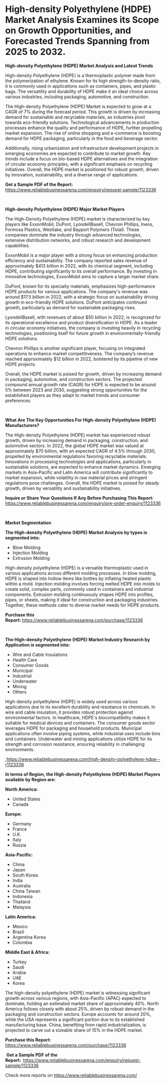 <p><h1>High-density Polyethylene (HDPE) Market Analysis Examines its Scope on Growth Opportunities, and Forecasted Trends Spanning from 2025 to 2032.</h1></p><p><strong>High-density Polyethylene (HDPE) Market Analysis and Latest Trends</strong></p>
<p><p>High-density Polyethylene (HDPE) is a thermoplastic polymer made from the polymerization of ethylene. Known for its high strength-to-density ratio, it is commonly used in applications such as containers, pipes, and plastic bags. The versatility and durability of HDPE make it an ideal choice across various industries, including packaging, automotive, and construction.</p><p>The High-density Polyethylene (HDPE) Market is expected to grow at a CAGR of 7% during the forecast period. This growth is driven by increasing demand for sustainable and recyclable materials, as industries pivot towards eco-friendly solutions. Technological advancements in production processes enhance the quality and performance of HDPE, further propelling market expansion. The rise of online shopping and e-commerce is boosting demand for HDPE packaging, particularly in the food and beverage sector.</p><p>Additionally, rising urbanization and infrastructure development projects in emerging economies are expected to contribute to market growth. Key trends include a focus on bio-based HDPE alternatives and the integration of circular economy principles, with a significant emphasis on recycling initiatives. Overall, the HDPE market is positioned for robust growth, driven by innovation, sustainability, and a diverse range of applications.</p></p>
<p><strong>Get a Sample PDF of the Report:&nbsp;</strong> <a href="https://www.reliablebusinessarena.com/enquiry/request-sample/1123336?utm_campaign=2262&utm_medium=2&utm_source=Github&utm_content=ia&utm_term=05022025&utm_id=high-density-polyethylene-hdpe">https://www.reliablebusinessarena.com/enquiry/request-sample/1123336</a></p>
<p>&nbsp;</p>
<p><strong>High-density Polyethylene (HDPE) Major Market Players</strong></p>
<p><p>The High-Density Polyethylene (HDPE) market is characterized by key players like ExxonMobil, DuPont, LyondellBasell, Chevron Phillips, Ineos, Formosa Plastics, Westlake, and Bayport Polymers (Total). These companies dominate the industry through advanced technologies, extensive distribution networks, and robust research and development capabilities.</p><p>ExxonMobil is a major player with a strong focus on enhancing production efficiency and sustainability. The company reported sales revenue of approximately $413 billion in 2022, with its chemical segment, including HDPE, contributing significantly to its overall performance. By investing in innovative technologies, ExxonMobil aims to capture a larger market share.</p><p>DuPont, known for its specialty materials, emphasizes high-performance HDPE products for various applications. The company's revenue was around $17.5 billion in 2022, with a strategic focus on sustainability driving growth in eco-friendly HDPE solutions. DuPont anticipates continued growth, particularly as demand for sustainable packaging rises.</p><p>LyondellBasell, with revenues of about $50 billion in 2022, is recognized for its operational excellence and product diversification in HDPE. As a leader in circular economy initiatives, the company is investing heavily in recycling technologies, positioning itself for future growth in environmentally-friendly HDPE solutions.</p><p>Chevron Phillips is another significant player, focusing on integrated operations to enhance market competitiveness. The company’s revenue reached approximately $12 billion in 2022, bolstered by its pipeline of new HDPE projects.</p><p>Overall, the HDPE market is poised for growth, driven by increasing demand in packaging, automotive, and construction sectors. The projected compound annual growth rate (CAGR) for HDPE is expected to be around 5% between 2023 and 2030, suggesting strong opportunities for the established players as they adapt to market trends and consumer preferences.</p></p>
<p>&nbsp;</p>
<p><strong>What Are The Key Opportunities For High-density Polyethylene (HDPE) Manufacturers?</strong></p>
<p><p>The High-density Polyethylene (HDPE) market has experienced robust growth, driven by increasing demand in packaging, construction, and automotive sectors. In 2022, the global HDPE market was valued at approximately $70 billion, with an expected CAGR of 4.5% through 2030, propelled by environmental regulations favoring recyclable materials. Innovations in processing technologies and applications, particularly in sustainable solutions, are expected to enhance market dynamics. Emerging markets in Asia-Pacific and Latin America will contribute significantly to market expansion, while volatility in raw material prices and stringent regulations pose challenges. Overall, the HDPE market is poised for steady growth, driven by versatility and sustainability initiatives.</p></p>
<p><strong>Inquire or Share Your Questions If Any Before Purchasing This Report:</strong> <a href="https://www.reliablebusinessarena.com/enquiry/pre-order-enquiry/1123336?utm_campaign=2262&utm_medium=2&utm_source=Github&utm_content=ia&utm_term=05022025&utm_id=high-density-polyethylene-hdpe">https://www.reliablebusinessarena.com/enquiry/pre-order-enquiry/1123336</a></p>
<p>&nbsp;</p>
<p><strong>Market Segmentation</strong></p>
<p><strong>The High-density Polyethylene (HDPE) Market Analysis by types is segmented into:</strong></p>
<p><ul><li>Blow Molding</li><li>Injection Molding</li><li>Extrusion Molding</li></ul></p>
<p><p>High-density polyethylene (HDPE) is a versatile thermoplastic used in various applications across different molding processes. In blow molding, HDPE is shaped into hollow items like bottles by inflating heated plastic within a mold. Injection molding involves forcing melted HDPE into molds to create solid, complex parts, commonly used in containers and industrial components. Extrusion molding continuously shapes HDPE into profiles, pipes, or sheets, making it ideal for construction and packaging industries. Together, these methods cater to diverse market needs for HDPE products.</p></p>
<p><strong>Purchase this Report:&nbsp;</strong><a href="https://www.reliablebusinessarena.com/purchase/1123336?utm_campaign=2262&utm_medium=2&utm_source=Github&utm_content=ia&utm_term=05022025&utm_id=high-density-polyethylene-hdpe">https://www.reliablebusinessarena.com/purchase/1123336</a></p>
<p>&nbsp;</p>
<p><strong>The High-density Polyethylene (HDPE) Market Industry Research by Application is segmented into:</strong></p>
<p><ul><li>Wire and Cable Insulations</li><li>Health Care</li><li>Consumer Goods</li><li>Municipal</li><li>Industrial</li><li>Underwater</li><li>Mining</li><li>Others</li></ul></p>
<p><p>High-density polyethylene (HDPE) is widely used across various applications due to its excellent durability and resistance to chemicals. In wire and cable insulation, it provides robust protection against environmental factors. In healthcare, HDPE's biocompatibility makes it suitable for medical devices and containers. The consumer goods sector leverages HDPE for packaging and household products. Municipal applications often involve piping systems, while industrial uses include bins and containers. Underwater and mining applications utilize HDPE for its strength and corrosion resistance, ensuring reliability in challenging environments.</p></p>
<p><a href="https://www.reliablebusinessarena.com/high-density-polyethylene-hdpe--r1123336?utm_campaign=2262&utm_medium=2&utm_source=Github&utm_content=ia&utm_term=05022025&utm_id=high-density-polyethylene-hdpe">&nbsp;https://www.reliablebusinessarena.com/high-density-polyethylene-hdpe--r1123336</a></p>
<p><strong>In terms of Region, the High-density Polyethylene (HDPE) Market Players available by Region are:</strong></p>
<p>
    <p> <strong> North America: </strong>
        <ul>
            <li>United States</li>
            <li>Canada</li>
        </ul>
        </p> 
    <p> <strong> Europe: </strong>
        <ul>
            <li>Germany</li>
            <li>France</li>
            <li>U.K.</li>
            <li>Italy</li>
            <li>Russia</li>
        </ul>
        </p> 
    <p> <strong> Asia-Pacific: </strong>
        <ul>
            <li>China</li>
            <li>Japan</li>
            <li>South Korea</li>
            <li>India</li>
            <li>Australia</li>
            <li>China Taiwan</li>
            <li>Indonesia</li>
            <li>Thailand</li>
            <li>Malaysia</li>
        </ul>
        </p> 
    <p> <strong> Latin America: </strong>
        <ul>
            <li>Mexico</li>
            <li>Brazil</li>
            <li>Argentina Korea</li>
            <li>Colombia</li>
        </ul>
        </p> 
    <p> <strong> Middle East & Africa: </strong>
        <ul>
            <li>Turkey</li>
            <li>Saudi</li>
            <li>Arabia</li>
            <li>UAE</li>
            <li>Korea</li>
        </ul>
    </p>
    </p>
<p><p>The high-density polyethylene (HDPE) market is witnessing significant growth across various regions, with Asia-Pacific (APAC) expected to dominate, holding an estimated market share of approximately 40%. North America follows closely with about 25%, driven by robust demand in the packaging and construction sectors. Europe accounts for around 20%, while the USA represents a significant portion due to its established manufacturing base. China, benefiting from rapid industrialization, is projected to carve out a sizeable share of 15% in the HDPE market.</p></p>
<p><strong>Purchase this Report: </strong><a href="https://www.reliablebusinessarena.com/purchase/1123336?utm_campaign=2262&utm_medium=2&utm_source=Github&utm_content=ia&utm_term=05022025&utm_id=high-density-polyethylene-hdpe">https://www.reliablebusinessarena.com/purchase/1123336</a></p>
<p>&nbsp;<strong>Get a Sample PDF of the Report:&nbsp;&nbsp;</strong><a href="https://www.reliablebusinessarena.com/enquiry/request-sample/1123336?utm_campaign=2262&utm_medium=2&utm_source=Github&utm_content=ia&utm_term=05022025&utm_id=high-density-polyethylene-hdpe">https://www.reliablebusinessarena.com/enquiry/request-sample/1123336</a></p>
<p><strong></strong></p>
<p>Check more reports on <a href="https://www.reliablebusinessarena.com/?utm_campaign=2262&utm_medium=2&utm_source=Github&utm_content=ia&utm_term=05022025&utm_id=high-density-polyethylene-hdpe">https://www.reliablebusinessarena.com/</a></p>